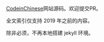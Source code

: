 [CodeinChinese](http://codeinchinese.com/)网站源码。欢迎提交PR。

全文索引仅支持 2019 年之前的内容。

除非必须，不再本地搭建 jekyll 环境。